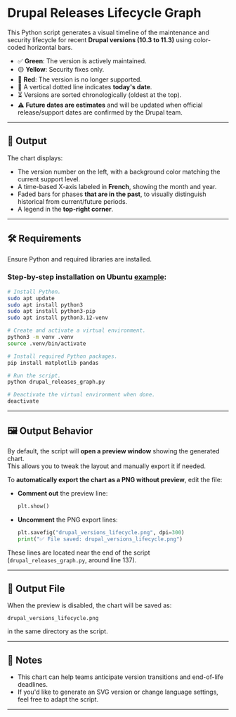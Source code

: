 # Drupal Releases Lifecycle Graph

This Python script generates a visual timeline of the maintenance and security lifecycle for recent **Drupal versions (10.3 to 11.3)** using color-coded horizontal bars.

- ✅ **Green**: The version is actively maintained.
- 🟡 **Yellow**: Security fixes only.
- 🔴 **Red**: The version is no longer supported.
- 📍 A vertical dotted line indicates **today's date**.
- ⏳ Versions are sorted chronologically (oldest at the top).
- ⚠️ **Future dates are estimates** and will be updated when official release/support dates are confirmed by the Drupal team.

---

## 📸 Output

The chart displays:
- The version number on the left, with a background color matching the current support level.
- A time-based X-axis labeled in **French**, showing the month and year.
- Faded bars for phases **that are in the past**, to visually distinguish historical from current/future periods.
- A legend in the **top-right corner**.

---

## 🛠️ Requirements

Ensure Python and required libraries are installed.

### Step-by-step installation on Ubuntu <ins>example</ins>:

```bash
# Install Python.
sudo apt update
sudo apt install python3
sudo apt install python3-pip
sudo apt install python3.12-venv

# Create and activate a virtual environment.
python3 -m venv .venv
source .venv/bin/activate

# Install required Python packages.
pip install matplotlib pandas

# Run the script.
python drupal_releases_graph.py

# Deactivate the virtual environment when done.
deactivate
```

---

## 🖼️ Output Behavior

By default, the script will **open a preview window** showing the generated chart.  
This allows you to tweak the layout and manually export it if needed.

To **automatically export the chart as a PNG without preview**, edit the file:

- **Comment out** the preview line:
  ```python
  plt.show()
  ```
- **Uncomment** the PNG export lines:
  ```python
  plt.savefig("drupal_versions_lifecycle.png", dpi=300)
  print("✅ File saved: drupal_versions_lifecycle.png")
  ```

These lines are located near the end of the script (`drupal_releases_graph.py`, around line 137).

---

## 📂 Output File

When the preview is disabled, the chart will be saved as:

```
drupal_versions_lifecycle.png
```

in the same directory as the script.

---

## 📌 Notes

- This chart can help teams anticipate version transitions and end-of-life deadlines.
- If you'd like to generate an SVG version or change language settings, feel free to adapt the script.

---
